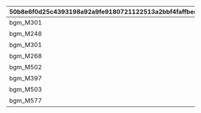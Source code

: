 |50b8e6f0d25c4393198a92a9fe9180721122513a2bbf4faffbec74f7016d11e9|f30ad3b02fc345caeb5918821f0679f851acb67a6f98dffc8bb616be1c1e1334|ab5d648f79a6a4607bee8c8ec4529ae8563baf0fc1d18a9160b95b51a3f3b746|9965c2646d36d95ca05c0f43b8f703751d5761044f0e481cb3d37ed8d0e87553|e5ca9c8e853ff0f547db44e4b47e1064beded0cd452fe8c055a4926cb8b9fe0b|a4119d3ad37908e4dd478ee5a772ec01e593766f9ea7f77f5b3e93b6f2dfe8ed|fc6a9032575666fc8c28ead5bbcc9762f815113d43d71d27e5657ac12063a515|cca4a74accf5329842de74bad8c9c458aa8f45c936e2be0b2d70cb56a8bf9030|ac63877f5529370ee0685c3a5c10d28c77fdd20d89b9d11d099a868939876f73|ff637c78feca9613d8ba57b56b7d997e1334addde26dfb8f4ae6569f10cfe93f|
| --- | --- | --- | --- | --- | --- | --- | --- | --- | --- |
|bgm_M301|-100|記憶領域1層|1|75000001|0|bgm_M301|102231|102231|0|
|bgm_M248|0|記憶領域2層|1|75000002|0|bgm_M248_02|81002102|81002102|0|
|bgm_M301|-100|記憶領域3層|1|75000003|0|bgm_M301|102241|102241|0|
|bgm_M268|0|記憶領域4層|1|75000004|0|bgm_M268|81002502|81002502|0|
|bgm_M502|-100|記憶領域5層|1|75000005|0|bgm_M502|102881|102881|0|
|bgm_M397|0|記憶領域6層|1|75000006|0|bgm_M397|81004602|81004602|0|
|bgm_M503|-100|記憶領域7層|1|75000007|0|bgm_M503|102871|102871|0|
|bgm_M577|0|記憶領域8層|1|75000008|0|bgm_M577|81009002|81009002|0|